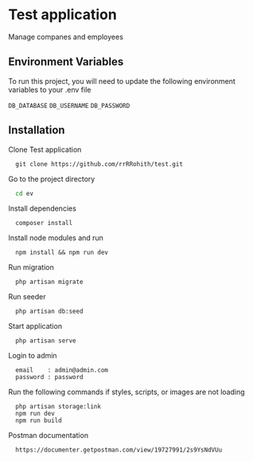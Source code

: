 
# Test application

Manage companes and employees

## Environment Variables

To run this project, you will need to update the following environment variables to your .env file

`DB_DATABASE`
`DB_USERNAME`
`DB_PASSWORD`

## Installation

Clone Test application

``` 
  git clone https://github.com/rrRRohith/test.git
```

Go to the project directory

```bash
  cd ev
```

Install dependencies

``` 
  composer install
```

Install node modules and run

``` 
  npm install && npm run dev
```

Run migration

``` 
  php artisan migrate
```

Run seeder

``` 
  php artisan db:seed
```

Start application

``` 
  php artisan serve
```

Login to admin

``` 
  email    : admin@admin.com
  password : password
```

Run the following commands if styles, scripts, or images are not loading

``` 
  php artisan storage:link
  npm run dev
  npm run build
```

Postman documentation

``` 
  https://documenter.getpostman.com/view/19727991/2s9YsNdVUu
```